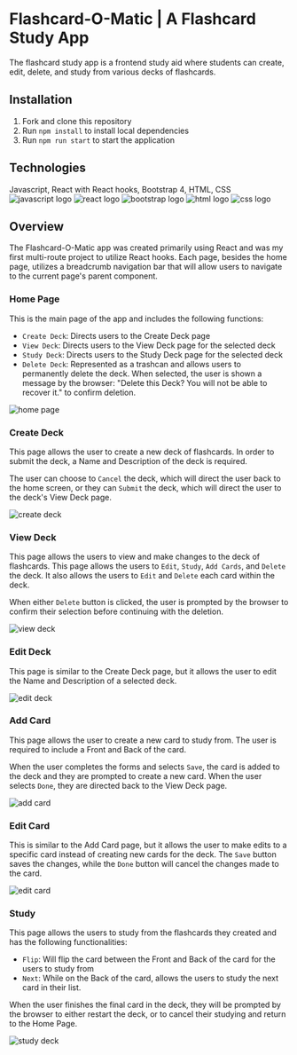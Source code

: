 # Flashcard-O-Matic | A Flashcard Study App
The flashcard study app is a frontend study aid where students can create, edit, delete, and study from various decks of flashcards.

## Installation
1. Fork and clone this repository
2. Run `npm install` to install local dependencies
3. Run `npm run start` to start the application

## Technologies
Javascript, React with React hooks, Bootstrap 4, HTML, CSS
![javascript logo](/images/JavaScript.png)
![react logo](/images/React.png)
![bootstrap logo](/images/bootstrap.png)
![html logo](/images/html.png)
![css logo](/images/css.png)

## Overview
The Flashcard-O-Matic app was created primarily using React and was my first multi-route project to utilize React hooks. Each page, besides the home page, utilizes a breadcrumb navigation bar that will allow users to navigate to the current page's parent component.

### Home Page
This is the main page of the app and includes the following functions:
- `Create Deck`: Directs users to the Create Deck page
- `View Deck`: Directs users to the View Deck page for the selected deck
- `Study Deck`: Directs users to the Study Deck page for the selected deck
- `Delete Deck`: Represented as a trashcan and allows users to permanently delete the deck. When selected, the user is shown a message by the browser: "Delete this Deck? You will not be able to recover it." to confirm deletion.

![home page](/images/homepage.png)

### Create Deck
This page allows the user to create a new deck of flashcards. In order to submit the deck, a Name and Description of the deck is required.

The user can choose to `Cancel` the deck, which will direct the user back to the home screen, or they can `Submit` the deck, which will direct the user to the deck's View Deck page.

![create deck](/images/createDeck.png)

### View Deck
This page allows the users to view and make changes to the deck of flashcards. This page allows the users to `Edit`, `Study`, `Add Cards`, and `Delete` the deck. It also allows the users to `Edit` and `Delete` each card within the deck. 

When either `Delete` button is clicked, the user is prompted by the browser to confirm their selection before continuing with the deletion.

![view deck](/images/viewDeck.png)
<!-- Be sure to explain the delete card button -->

### Edit Deck
This page is similar to the Create Deck page, but it allows the user to edit the Name and Description of a selected deck.

![edit deck](/images/editDeck.png)

### Add Card
This page allows the user to create a new card to study from. The user is required to include a Front and Back of the card. 

When the user completes the forms and selects `Save`, the card is added to the deck and they are prompted to create a new card. When the user selects `Done`, they are directed back to the View Deck page.

![add card](/images/addCard.png)

### Edit Card
This is similar to the Add Card page, but it allows the user to make edits to a specific card instead of creating new cards for the deck. The `Save` button saves the changes, while the `Done` button will cancel the changes made to the card.

![edit card](/images/editCard.png)

### Study
This page allows the users to study from the flashcards they created and has the following functionalities:

- `Flip`: Will flip the card between the Front and Back of the card for the users to study from
- `Next`: While on the Back of the card, allows the users to study the next card in their list.

When the user finishes the final card in the deck, they will be prompted by the browser to either restart the deck, or to cancel their studying and return to the Home Page.

![study deck](/images/study.png)